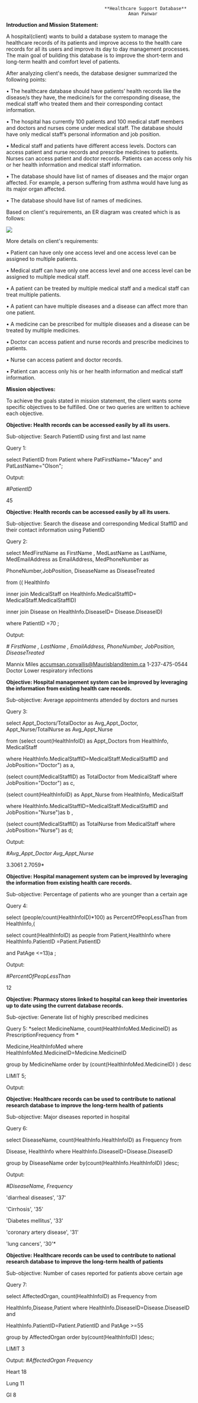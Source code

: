 
                                         **Healthcare Support Database**
                                                  Aman Panwar

**Introduction and Mission Statement:**

A hospital(client) wants to build a database system to manage the healthcare records of its patients and improve access to the health care records for all its users and improve its day to day management processes. The main goal of building this database is to improve the short-term and long-term health and comfort level of patients. 

After analyzing client's needs, the database designer summarized the following points:

•	The healthcare database should have patients’ health records like the disease/s they have, the medicine/s for the corresponding disease, the medical staff who treated them and their corresponding contact information.

•	The hospital has currently 100 patients and 100 medical staff members and doctors and nurses come under medical staff. The database should have only medical staff’s personal information and job position.

•	Medical staff and patients have different access levels. Doctors can access patient and nurse records and prescribe medicines to patients. Nurses can access patient and doctor records. Patients can access only his or her health information and medical staff information.

•	The database should have list of names of diseases and the major organ affected. For example, a person suffering from asthma would have lung as its major organ affected.

•	The database should have list of names of medicines.


Based on client's requirements, an ER diagram was created which is as follows:



![](Healthcare_Support_ER.png)


More details on client's requirements:

•	Patient can have only one access level and one access level can be assigned to multiple patients.

•	Medical staff can have only one access level and one access level can be assigned to multiple medical staff.

•	A patient can be treated by multiple medical staff and a medical staff can treat multiple patients.

•	A patient can have multiple diseases and a disease can affect more than one patient.

•	A medicine can be prescribed for multiple diseases and a disease can be treated by multiple medicines.

•	Doctor can access patient and nurse records and prescribe medicines to patients.

•	Nurse can access patient and doctor records.

•	Patient can access only his or her health information and medical staff information.


**Mission objectives:**

To achieve the goals stated in mission statement, the client wants some specific objectives to be fulfilled. One or two queries are written to achieve each objective.

**Objective: Health records can be accessed easily by all its users.**

Sub-objective: Search PatientID using first and last name

Query 1: 

select PatientID from Patient where PatFirstName="Macey" and PatLastName="Olson";

Output:

*#PatientID*

45

**Objective: Health records can be accessed easily by all its users.**

Sub-objective: Search the disease and corresponding Medical StaffID and their contact information using PatientID

Query 2: 

select MedFirstName as FirstName , MedLastName as LastName, MedEmailAddress as EmailAddress, MedPhoneNumber as 

PhoneNumber,JobPosition, DiseaseName as DiseaseTreated

from (( HealthInfo

inner join MedicalStaff on HealthInfo.MedicalStaffID= MedicalStaff.MedicalStaffID)

inner join Disease on HealthInfo.DiseaseID= Disease.DiseaseID)

where PatientID =70 ;


Output:

*# FirstName , LastName , EmailAddress,                            PhoneNumber,    JobPosition, DiseaseTreated*

   Mannix	   Miles	  accumsan.convallis@Maurisblanditenim.ca  1-237-475-0544     Doctor    Lower respiratory infections



**Objective: Hospital management system can be improved by leveraging the information from existing health care records.**

Sub-objective: Average appointments attended by doctors and nurses

Query 3: 

select Appt_Doctors/TotalDoctor as Avg_Appt_Doctor, Appt_Nurse/TotalNurse as Avg_Appt_Nurse

 from (select count(HealthInfoID) as Appt_Doctors  from HealthInfo, MedicalStaff 
 
where HealthInfo.MedicalStaffID=MedicalStaff.MedicalStaffID and JobPosition="Doctor") as a,

(select count(MedicalStaffID) as TotalDoctor from MedicalStaff where  JobPosition="Doctor") as c,

(select count(HealthInfoID) as Appt_Nurse  from HealthInfo, MedicalStaff 

where HealthInfo.MedicalStaffID=MedicalStaff.MedicalStaffID and JobPosition="Nurse")as b ,

(select count(MedicalStaffID) as TotalNurse from MedicalStaff where  JobPosition="Nurse") as d;

Output:

*#Avg_Appt_Doctor    Avg_Appt_Nurse*

  3.3061             2.7059*

**Objective: Hospital management system can be improved by leveraging the information from existing health care records.**

Sub-objective: Percentage of patients who are younger than a certain age

Query 4: 

select (people/count(HealthInfoID)*100) as PercentOfPeopLessThan from HealthInfo,(

select count(HealthInfoID) as people from Patient,HealthInfo where HealthInfo.PatientID =Patient.PatientID

and PatAge <=13)a ;

Output:

*#PercentOfPeopLessThan*

12

**Objective: Pharmacy stores linked to hospital can keep their inventories up to date using the current database records.**

Sub-ojective: Generate list of highly prescribed medicines

Query 5: 
*select MedicineName, count(HealthInfoMed.MedicineID) as PrescriptionFrequency from *

Medicine,HealthInfoMed where HealthInfoMed.MedicineID=Medicine.MedicineID

group by MedicineName order by (count(HealthInfoMed.MedicineID) ) desc

LIMIT 5;

Output:

**Objective: Healthcare records can be used to contribute to national research database to improve the long-term health of patients**

Sub-objective: Major diseases reported in hospital

Query 6:

select DiseaseName, count(HealthInfo.HealthInfoID) as Frequency from 

Disease, HealthInfo where HealthInfo.DiseaseID=Disease.DiseaseID

group by DiseaseName order by(count(HealthInfo.HealthInfoID) )desc;

Output:

*#DiseaseName, Frequency*

'diarrheal diseases', '37'

'Cirrhosis', '35'

'Diabetes mellitus', '33'

'coronary artery disease', '31'

'lung cancers', '30'*

**Objective: Healthcare records can be used to contribute to national research database to improve the long-term health of patients**

Sub-objective: Number of cases reported for patients above certain age

Query 7:

select AffectedOrgan, count(HealthInfoID) as Frequency from 

HealthInfo,Disease,Patient where HealthInfo.DiseaseID=Disease.DiseaseID and 

HealthInfo.PatientID=Patient.PatientID and PatAge >=55 

group by AffectedOrgan order by(count(HealthInfoID) )desc;

LIMIT 3

Output:
*#AffectedOrgan Frequency*

   Heart          18
   
   Lung           11
   
   GI             8

  
